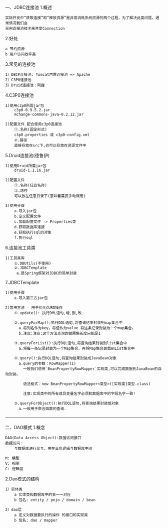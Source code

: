 一、JDBC连接池
1.概述
    
    实际开发中“获取连接”和“释放资源”是非常消耗系统资源的两个过程，为了解决此类问题，通常情况我们会
    采用连接池技术来共享Connection

2.好处
    
    a 节约资源
    b 用户访问效率高
    
3.常见的连接池
   
    1）DBCP连接池: Tomcat内置连接池 => Apache
    2）C3P0连接池
    3）Druid连接池：阿狸

4.C3P0连接池
    
    1)使用c3p0所需jar包
        c3p0-0.9.5.2.jar
        mchange-commons-java-0.2.12.jar

    2)配置文件 配合使用c3p0连接池
        ①.名称(固定形式)
        c3p0.properties 或 c3p0-config.xml
        ②.路径
        直接存放在src下,也可以存放在资源文件中

5.Druid连接池(德鲁伊)
    
    1)使用Druid所需jar包
        druid-1.1.16.jar
    
    2)配置文件
        ①.名称(任意名称)
        ②.路径
        可以放在任意目录下(意味着需要手动调用)
    
    3)使用步骤
        a.导入jar包
        b.定义配置文件
        c.加载配置文件 -> Properties类
        d.获取数据库连接
        e.获取执行sql的对象
        f.执行sql


6.连接池工具类
    
    1)工具类库
        ①.DBUtils(不使用)
        ②.JDBCTemplate
         a.是Spring框架对JDBC的简单封装


7.JDBCTemplate
    
    1)使用步骤
        a.导入第三方jar包

    2)常用方法 - 用于优化CURD操作
        ①.update(): 执行DML语句,增,删,改
    
        ②.queryForMap():执行DQL语句,将查询结果封装到map集合中
          a.将列名作为key，将值作为value 将这条记录封装为一个map集合。
          b.注意:注意:这个方法查询的结果集长度只能是1

        ③.queryForList():执行DQL语句,将查询结果封装到list集合中
          a.将每一条记录封装为一个Map集合，再将Map集合装载到List集合中
    
        ④.query():执行DQL语句,将查询结果封装成JavaBean对象
          a.query的参数：RowMapper(I)
            一般我们使用`BeanPropertyRowMapper`实现类,可以完成数据到JavaBean的自动封装。
    
            语法格式：new BeanPropertyRowMapper<类型>([实现类]类型.class)
    
            注意:实现类中的所有成员变量名字必须和数据库中的字段名字一致!
    
        ⑤.queryForObject():执行DQL语句,将查询结果封装成对象
          a.一般用于聚合函数的查询.

    ————————————————————————————————————————————————————————————————————————————————

二、DAO模式
1.概念

    DAO(Data Access Object):数据访问接口
    数据访问：
        与数据库进行交互，夹在业务逻辑与数据库中间

    M: 模型
    V: 视图
    C: 逻辑层

2.Dao模式的结构
    
    1）实体类
        a 实体类和数据库中的表一一对应
        b 包名: entity / pojo / domain / bean
    
    2）dao层
        a 定义对数据要执行的操作 的接口和实现类
        b 包名: dao / mapper
